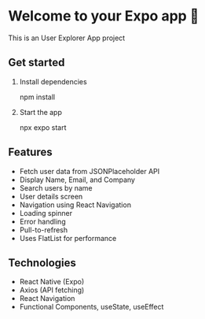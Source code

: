 # Welcome to your Expo app 👋

This is an User Explorer App project 

## Get started

1. Install dependencies

   npm install


2. Start the app

   npx expo start
   


## Features
- Fetch user data from JSONPlaceholder API
- Display Name, Email, and Company
- Search users by name
- User details screen
- Navigation using React Navigation
- Loading spinner
- Error handling
- Pull-to-refresh
- Uses FlatList for performance

## Technologies
- React Native (Expo)
- Axios (API fetching)
- React Navigation
- Functional Components, useState, useEffect

